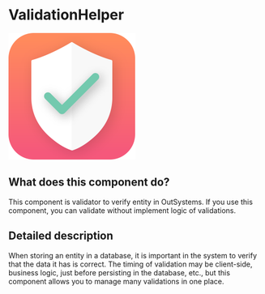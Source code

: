 # ValidationHelper

<img src='img/icon.svg' width='250'/>

## What does this component do?

This component is validator to verify entity in OutSystems. If you use this component, you can validate without implement logic of validations.

## Detailed description

When storing an entity in a database, it is important in the system to verify that the data it has is correct.
The timing of validation may be client-side, business logic, just before persisting in the database, etc., but this component allows you to manage many validations in one place.
